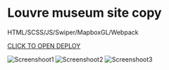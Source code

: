 # Louvre museum site copy

HTML/SCSS/JS/Swiper/MapboxGL/Webpack

[CLICK TO OPEN DEPLOY](https://max-tetslav.github.io/museum/)

![Screenshoot1](https://user-images.githubusercontent.com/63692030/155634260-1eab9b6f-63de-44e8-ae0f-660a03524c63.png)
![Screenshoot2](https://user-images.githubusercontent.com/63692030/155634278-e96bf9c9-2c52-4935-8d2d-8061273f0045.png)
![Screenshoot3](https://user-images.githubusercontent.com/63692030/155634288-6036febe-ceb9-4391-bf9d-ad7e2736934b.png)
